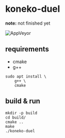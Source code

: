 # koneko-duel

**note:** not finished yet 

![AppVeyor](https://img.shields.io/appveyor/ci/domkh/koneko-duel.svg)

## requirements

- cmake
- g++

```shell
sudo apt install \
    g++ \
    cmake
```

## build & run

```shell
mkdir -p build
cd build/
cmake ..
make
./koneko-duel
```

